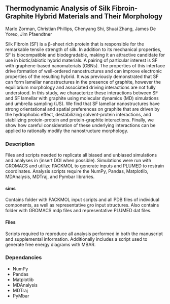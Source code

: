 ## Thermodynamic Analysis of Silk Fibroin-Graphite Hybrid Materials and Their Morphology
Marlo Zorman, Christian Phillips, Chenyang Shi, Shuai Zhang, James De Yoreo, Jim Pfaendtner

Silk Fibroin (SF) is a β-sheet rich protein that is responsible for the remarkable tensile strength of silk. In addition to its mechanical properties, SF is biocompatible and biodegradable, making it an attractive candidate for use in biotic/abiotic hybrid materials. A pairing of particular interest is SF with graphene-based nanomaterials (GBNs). The properties of this interface drive formation of well-ordered nanostructures and can improve electronic properties of the resulting hybrid. It was previously demonstrated that SF can form lamellar nanostructures in the presence of graphite, however the equilibrium morphology and associated driving interactions are not fully understood. In this study, we characterize these interactions between SF and SF lamellar with graphite using molecular dynamics (MD) simulations and umbrella sampling (US). We find that SF lamellar nanostructures have strong orientational and spatial preferences on graphite that are driven by the hydrophobic effect, destabilizing solvent-protein interactions, and stabilizing protein-protein and protein-graphite interactions. Finally, we show how careful consideration of these underlying interactions can be applied to rationally modify the nanostructure morphology.

### Description
Files and scripts needed to replicate all biased and unbiased simulations and analyses in (insert DOI when possible). Simulations were run with GROMACS and utilize PACKMOL to generate inputs and PLUMED to restrain coordinates. Analysis scripts require the NumPy, Pandas, Matplotlib, MDAnalysis, MDTraj, and Pymbar libraries.
#### sims
Contains folder with PACKMOL input scripts and all PDB files of individual components, as well as representative gro input structures. Also contains folder with GROMACS mdp files and representative PLUMED dat files. 
#### Files
Scripts required to reproduce all analysis performed in both the manuscript and supplemental information. Additionally includes a script used to generate free energy diagrams with MBAR.

### Dependancies
* NumPy
* Pandas
* Matplotlib
* MDAnalysis
* MDTraj
* PyMbar
